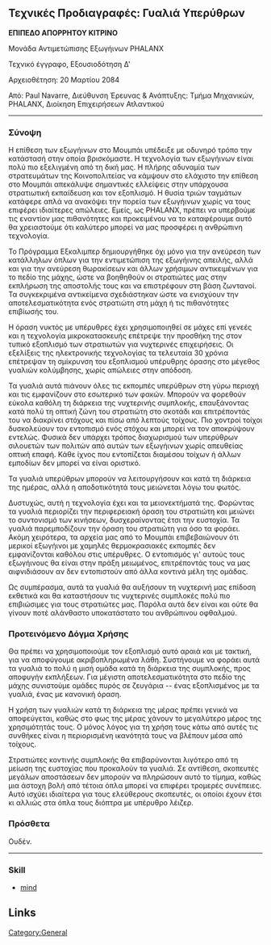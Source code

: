 ## Τεχνικές Προδιαγραφές: Γυαλιά Υπερύθρων

**ΕΠΙΠΕΔΟ ΑΠΟΡΡΗΤΟΥ ΚΙΤΡΙΝΟ**

Μονάδα Αντιμετώπισης Εξωγήινων PHALANX

Τεχνικό έγγραφο, Εξουσιοδότηση Δ'

Αρχειοθέτηση: 20 Μαρτίου 2084

Από: Paul Navarre, Διεύθυνση Έρευνας & Ανάπτυξης: Τμήμα Μηχανικών,
PHALANX, Διοίκηση Επιχειρήσεων Ατλαντικού

------------------------------------------------------------------------

### Σύνοψη

Η επίθεση των εξωγήινων στο Μουμπάι υπέδειξε με οδυνηρό τρόπο την
κατάστασή στην οποία βρισκόμαστε. Η τεχνολογία των εξωγήινων είναι πολύ
πιο εξελιγμένη από τη δική μας. Η πλήρης αδυναμία των στρατευμάτων της
Κοινοπολιτείας να κάμψουν στο ελάχιστο την επίθεση στο Μουμπάι απεκάλυψε
σημαντικές ελλείψεις στην υπάρχουσα στρατιωτική εκπαίδευση και τον
εξοπλισμό. Η θυσία τριών ταγμάτων κατάφερε απλά να ανακόψει την πορεία
των εξωγήινων χωρίς να τους επιφέρει ιδιαίτερες απώλειες. Εμείς, ως
PHALANX, πρέπει να υπερβούμε τις εναντίον μας πιθανότητες και
προκειμένου να το καταφέρουμε αυτό θα χρειαστούμε ότι καλύτερο μπορεί να
μας προσφέρει η ανθρώπινη τεχνολογία.

Το Πρόγραμμα Εξκαλιμπερ δημιουργήθηκε όχι μόνο για την ανεύρεση των
κατάλληλων όπλων για την εντιμετώπιση της εξωγήινης απειλής, αλλά και
για την ανεύρεση θωρακίσεων και άλλων χρήσιμων αντικειμένων για το πεδίο
της μάχης, ώστε να βοηθηθούν οι στρατιώτες μας στην εκπλήρωση της
αποστολής τους και να επιστρέφουν στη βάση ζωντανοί. Τα συγκεκριμένα
αντικείμενα σχεδιάστηκαν ώστε να ενισχύουν την αποτελεσματικότητα ενός
στρατιώτη στη μάχη ή τις πιθανότητες επιβίωσής του.

Η όραση νυκτός με υπέρυθρες έχει χρησιμοποιηθεί σε μάχες επί γενεές και
η τεχνολογία μικροκατασκευής επέτρεψε την προσθήκη της στον τυπικό
εξοπλισμό των στρατιωτών για νυχτερινές επιχειρήσεις. Οι εξελίξεις της
ηλεκτρονικής τεχνολογίας τα τελευταία 30 χρόνια επέτρεψαν τη σμίκρυνση
του εξοπλισμού υπέρυθρης όρασης στο μέγεθος γυαλιών κολύμβησης, χωρίς
απώλειες στην απόδοση.

Τα γυαλιά αυτά πιάνουν όλες τις εκπομπές υπερύθρων στη γύρω περιοχή και
τις εμφανίζουν στο εσωτερικό των φακών. Μπορούν να φορεθούν εύκολα
καθόλη τη διάρκεια της νυχτερινής συμπλοκής, επαυξάνοντας κατά πολύ τη
οπτική ζώνη του στρατιώτη στο σκοτάδι και επιτρέποντάς του να διακρίνει
στόχους και πίσω από λεπτούς τοίχους. Πιο χοντροί τοίχοι δυσκολεύουν τον
εντοπισμό ενός στόχου και μπορεί να τον αποκρύψουν εντελώς. Φυσικά δεν
υπάρχει τρόπος διαχωρισμού των υπερύθρων σιλουετών των πολιτών από αυτών
των εξωγήινων χωρίς απευθείας οπτική επαφή. Κάθε ίχνος που εντοπίζεται
διαμέσου τοίχων ή άλλων εμποδίων δεν μπορεί να είναι οριστικό.

Τα γυαλιά υπερύθρων μπορούν να λειτουργήσουν και κατά τη διάρκεια της
ημέρας, αλλά η αποδοτικότητά τους μειώνεται λόγω του φωτός.

Δυστυχώς, αυτή η τεχνολογία έχει και τα μειονεκτήματά της. Φορώντας τα
γυαλιά περιορίζει την περιφερειακή όραση του στρατιώτη και μειώνει το
συντονισμό των κινήσεων, δυσχεραίνοντας έτσι την ευστοχία. Τα γυαλιά
παρεμποδίζουν την όραση του στρατιώτη για όσο τα φοράει. Ακόμη
χειρότερα, τα αρχεία μας από το Μουμπάι επιβεβαιώνουν ότι μερικοί
εξωγήινοι με χαμηλές θερμοκρασιακές εκπομπές δεν εμφανίζονται καθόλου
στις υπέρυθρες. Ο εντοπισμός γι' αυτούς τους εξωγήινους θα είναι στην
πράξη μειωμένος, επιτρέποντάς τους να μας αιφνιδιάσουν αν δεν
εντοπιστούν από άλλα κοντινά μέλη της ομάδας.

Ως συμπέρασμα, αυτά τα γυαλιά θα αυξήσουν τη νυχτερινή μας επίδοση
εκθετικά και θα καταστήσουν τις νυχτερινές συμπλοκές πολύ πιο
επιβιώσιμες για τους στρατιώτες μας. Παρόλα αυτά δεν είναι και ούτε θα
γίνουν ποτέ αλάνθαστο υποκατάστατο του ανθρώπινου οφθαλμού.

### Προτεινόμενο Δόγμα Χρήσης

Θα πρέπει να χρησιμοποιούμε τον εξοπλισμό αυτό αραιά και με τακτική, για
να αποφύγουμε ακριβοπληρωμένα λάθη. Συστήνουμε να φοράει αυτά τα γυαλιά
το πολύ η μισή ομάδα κατά τη διάρκεια της συμπλοκής, προς αποφυγήν
εκπλήξεων. Για μέγιστη αποτελεσματικότητα στο πεδίο της μάχης συνιστούμε
ομάδες πυρός σε ζευγάρια -- ένας εξοπλισμένος με τα γυαλιά, ένας με
κανονική όραση.

Η χρήση των γυαλιών κατά τη διάρκεια της μέρας πρέπει γενικά να
αποφεύγεται, καθώς στο φως της μέρας χάνουν το μεγαλύτερο μέρος της
χρησιμότητάς τους. Ο μόνος λόγος για τη χρήση τους κάτω από αυτές τις
συνθήκες είναι η περιορισμένη ικανότητά τους να βλέπουν μέσα από
τοίχους.

Στρατιώτες κοντινής συμπλοκής θα επιβαρύνονται λιγότερο από τη μείωση
της ευστοχίας που προκαλούν τα γυαλιά. Σε αντίθεση, σκοπευτές μεγάλων
αποστάσεων δεν μπορούν να πληρώσουν αυτό το τίμημα, καθώς μια άστοχη
βολή από τέτοια όπλα μπορεί να επιφέρει τρομερές συνέπειες. Αυτό ισχύει
ιδιαίτερα για τους ελεύθερους σκοπευτές, οι οποίοι έχουν έτσι κι αλλιώς
στα όπλα τους διόπτρα με υπέρυθρο λέιζερ.

### Πρόσθετα

Ουδέν.

------------------------------------------------------------------------

### Skill

- [mind](Skills/mind "wikilink")

## Links

[Category:General](Category:General "wikilink")